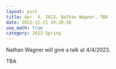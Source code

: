 ```yaml
---
layout: post
title: Apr. 4. 2023, Nathan Wagner, TBA
date: 2022-11-21 19:20:50
use_math: true
category: 2023-Spring
---
```

 
Nathan Wagner will give a talk at 4/4/2023. 

TBA
